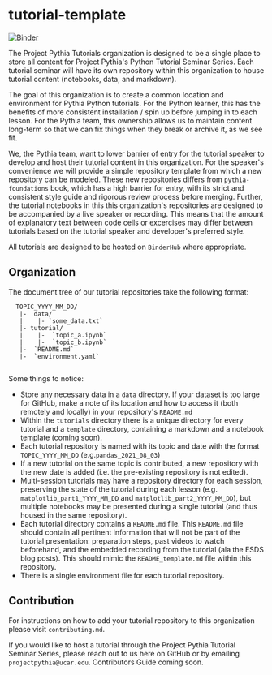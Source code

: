 # tutorial-template

[![Binder](https://mybinder.org/badge_logo.svg)](https://mybinder.org/v2/gh/ProjectPythiaTutorials/tutorial-template/HEAD)

The Project Pythia Tutorials organization is designed to be a single place to store all content for Project Pythia's Python Tutorial Seminar Series. Each tutorial seminar will have its own repository within this organization to house tutorial content (notebooks, data, and markdown).

The goal of this organization is to create a common location and environment for Pythia Python tutorials. For the Python learner, this has the benefits of more consistent installation / spin up before jumping in to each lesson. For the Pythia team, this ownership allows us to maintain content long-term so that we can fix things when they break or archive it, as we see fit.

We, the Pythia team, want to lower barrier of entry for the tutorial speaker to develop and host their tutorial content in this organization. For the speaker's convenience we will provide a simple repository template from which a new repository can be modeled. These new repositories differs from `pythia-foundations` book, which has a high barrier for entry, with its strict and consistent style guide and rigorous review process before merging. Further, the tutorial notebooks in this this organization's repositories are designed to be accompanied by a live speaker or recording. This means that the amount of explanatory text between code cells or excercises may differ between tutorials based on the tutorial speaker and developer's preferred style.

All tutorials are designed to be hosted on `BinderHub` where appropriate.

## Organization
The document tree of our tutorial repositories take the following format:

```
  TOPIC_YYYY_MM_DD/
   |-  data/
   |    |- `some_data.txt`
   |- tutorial/
   |    |-  `topic_a.ipynb`
   |    |-  `topic_b.ipynb`
   |-  `README.md`
   |-  `environment.yaml`
 
```

Some things to notice:
- Store any necessary data in a `data` directory. If your dataset is too large for GitHub, make a note of its location and how to access it (both remotely and locally) in your repository's `README.md`
- Within the `tutorials` directory there is a unique directory for every tutorial and a `template` directory, containing a markdown and a notebook template (coming soon). 
- Each tutorial repository is named with its topic and date with the format `TOPIC_YYYY_MM_DD` (e.g.`pandas_2021_08_03`)
- If a new tutorial on the same topic is contributed, a new repository with the new date is added (i.e. the pre-existing repository is not edited). 
- Multi-session tutorials may have a repository directory for each session, preserving the state of the tutorial during each lesson (e.g. `matplotlib_part1_YYYY_MM_DD` and `matplotlib_part2_YYYY_MM_DD`), but multiple notebooks may be presented during a single tutorial (and thus housed in the same repository).
- Each tutorial directory contains a `README.md` file. This `README.md` file should contain all pertinent information that will not be part of the tutorial presentation: preparation steps, past videos to watch beforehand, and the embedded recording from the tutorial (ala the ESDS blog posts). This should mimic the `README_template.md` file within this repository.
- There is a single environment file for each tutorial repository.

## Contribution

For instructions on how to add your tutorial repository to this organization please visit `contributing.md`.

If you would like to host a tutorial through the Project Pythia Tutorial Seminar Series, please reach out to us here on GitHub or by emailing `projectpythia@ucar.edu`. Contributors Guide coming soon.
